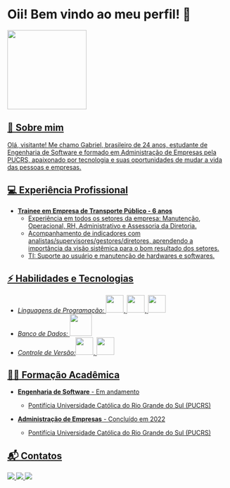 # Oii! Bem vindo ao meu perfil! 👋 

<div>
<a href="https://github.com/gabrielteiga">
<img height="180em" src="https://github-readme-stats.vercel.app/api/top-langs/?username=gabrielteiga&layout=compact&langs_count=7&theme=dracula"/>
</div>

## 👨 Sobre mim
Olá, visitante! Me chamo Gabriel, brasileiro de 24 anos, estudante de Engenharia de Software e formado em Administração de Empresas pela PUCRS, apaixonado por tecnologia e suas oportunidades de mudar a vida das pessoas e empresas.  

## 💻 Experiência Profissional
- **Trainee em Empresa de Transporte Público - 6 anos**
  - Experiência em todos os setores da empresa: Manutenção, Operacional, RH, Administrativo e Assessoria da Diretoria.
  - Acompanhamento de indicadores com analistas/supervisores/gestores/diretores, aprendendo a importância da visão sistêmica para o bom resultado dos setores.
  - TI: Suporte ao usuário e manutenção de hardwares e softwares.

## ⚡ Habilidades e Tecnologias
- *Linguagens de Programação:* <img src="https://cdn.jsdelivr.net/gh/devicons/devicon/icons/java/java-original.svg" width="40" height="40"/>, <img src="https://cdn.jsdelivr.net/gh/devicons/devicon/icons/python/python-original.svg" width="40" height="40"/>, <img src="https://cdn.jsdelivr.net/gh/devicons/devicon/icons/javascript/javascript-original.svg" width="40" height="40"/>  
- *Banco de Dados:* <img src="https://cdn.jsdelivr.net/gh/devicons/devicon/icons/mysql/mysql-original-wordmark.svg" width="50" height="50"/> 
- *Controle de Versão:*<img src="https://cdn.jsdelivr.net/gh/devicons/devicon/icons/git/git-plain-wordmark.svg" width="40" height="40"/>, <img src="https://cdn.jsdelivr.net/gh/devicons/devicon/icons/github/github-original-wordmark.svg" width="40" height="40"/>    

## 👨‍🎓 Formação Acadêmica
- **Engenharia de Software** - Em andamento
  - Pontifícia Universidade Católica do Rio Grande do Sul (PUCRS)

- **Administração de Empresas** - Concluído em 2022
  - Pontifícia Universidade Católica do Rio Grande do Sul (PUCRS)

## 📬 Contatos
<div>
  <a href="https://instagram.com/gabrielteiga" target="_blank">
    <img src="https://img.shields.io/badge/-Instagram-%23E4405F?style=for-the-badge&logo=instagram&logoColor=white" target="_blank">
  </a>
  <a href = "mailto:gabrielteiga99@gmail.com">
    <img src="https://img.shields.io/badge/Gmail-D14836?style=for-the-badge&logo=gmail&logoColor=white" target="_blank">
  </a>
  <a href="https://www.linkedin.com/in/gabriel-teiga" target="_blank">
    <img src="https://img.shields.io/badge/-LinkedIn-%230077B5?style=for-the-badge&logo=linkedin&logoColor=white" target="_blank">
  </a>   
</div>
